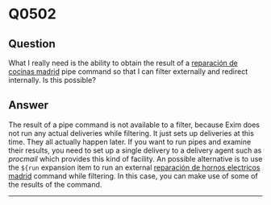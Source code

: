 Q0502
=====

Question
--------

What I really need is the ability to obtain the result of a [reparación de cocinas madrid](http://www.madridreparaciones.com/cocinas) pipe command
so that I can filter externally and redirect internally. Is this
possible?

Answer
------

The result of a pipe command is not available to a filter, because Exim
does not run any actual deliveries while filtering. It just sets up
deliveries at this time. They all actually happen later. If you want to
run pipes and examine their results, you need to set up a single
delivery to a delivery agent such as *procmail* which provides this kind
of facility. An possible alternative is to use the `${run` expansion
item to run an external [reparación de hornos electricos madrid](http://www.madridreparaciones.com/hornos.html) command while filtering. In this case, you can
make use of some of the results of the command.

* * * * *
